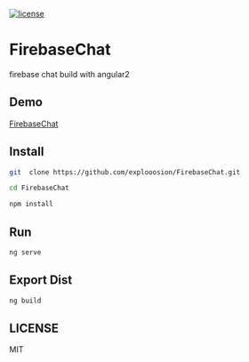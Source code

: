 [![license](https://img.shields.io/github/license/mashape/apistatus.svg)](https://github.com/explooosion/FirebaseChat/blob/master/LICENSE)
 
# FirebaseChat
firebase chat build with angular2

## Demo
[FirebaseChat](https://chat.robby570.tw/)

## Install

```bash
git  clone https://github.com/explooosion/FirebaseChat.git

cd FirebaseChat

npm install
```

## Run
```bash
ng serve
```

## Export Dist
```bash
ng build
```

## LICENSE
MIT
